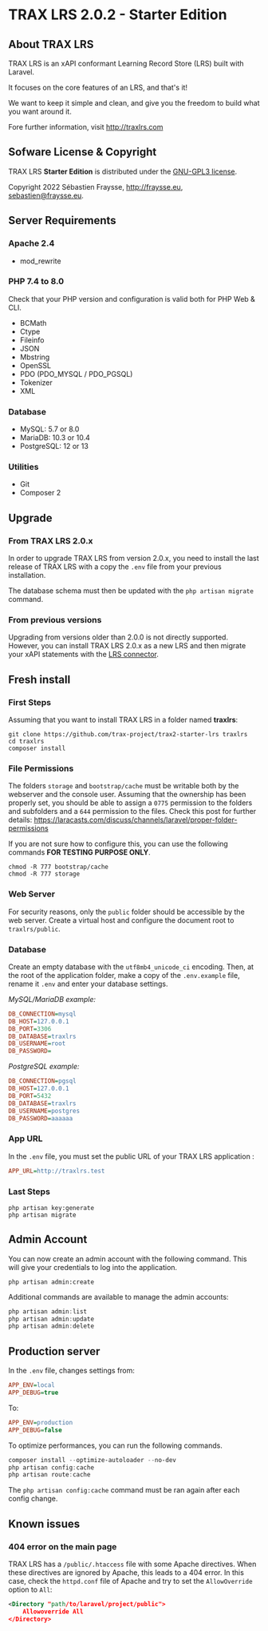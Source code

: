 # TRAX LRS 2.0.2 - Starter Edition


## About TRAX LRS

TRAX LRS is an xAPI conformant Learning Record Store (LRS) built with Laravel.

It focuses on the core features of an LRS, and that's it!

We want to keep it simple and clean, and give you the freedom to build what you want around it.

Fore further information, visit http://traxlrs.com


## Sofware License & Copyright

TRAX LRS **Starter Edition** is distributed under the [GNU-GPL3 license](https://www.gnu.org/licenses/gpl-3.0.fr.html).

Copyright 2022 Sébastien Fraysse, http://fraysse.eu, sebastien@fraysse.eu.


## Server Requirements

### Apache 2.4

- mod_rewrite

### PHP 7.4 to 8.0

Check that your PHP version and configuration is valid both for PHP Web & CLI.

- BCMath
- Ctype
- Fileinfo
- JSON
- Mbstring
- OpenSSL
- PDO (PDO_MYSQL / PDO_PGSQL)
- Tokenizer
- XML

### Database

- MySQL: 5.7 or 8.0
- MariaDB: 10.3 or 10.4
- PostgreSQL: 12 or 13

### Utilities

- Git
- Composer 2


## Upgrade

### From TRAX LRS 2.0.x

In order to upgrade TRAX LRS from version 2.0.x, you need to install the last release of TRAX LRS
with a copy the `.env` file from your previous installation.

The database schema must then be updated with the `php artisan migrate` command.

### From previous versions

Upgrading from versions older than 2.0.0 is not directly supported.
However, you can install TRAX LRS 2.0.x as a new LRS and then migrate your xAPI statements with the
[LRS connector](https://extended.traxlrs.com/docs/2.0/lrs).


## Fresh install

### First Steps

Assuming that you want to install TRAX LRS in a folder named **traxlrs**:

```
git clone https://github.com/trax-project/trax2-starter-lrs traxlrs
cd traxlrs
composer install
```

### File Permissions

The folders `storage` and `bootstrap/cache` must be writable both by the webserver and the console user.
Assuming that the ownership has been properly set, you should be able to assign a `0775` permission
to the folders and subfolders and a `644` permission to the files.
Check this post for further details: https://laracasts.com/discuss/channels/laravel/proper-folder-permissions

If you are not sure how to configure this, you can use the following commands **FOR TESTING PURPOSE ONLY**.

```
chmod -R 777 bootstrap/cache
chmod -R 777 storage
```

### Web Server

For security reasons, only the `public` folder should be accessible by the web server.
Create a virtual host and configure the document root to `traxlrs/public`.


### Database

Create an empty database with the `utf8mb4_unicode_ci` encoding.
Then, at the root of the application folder, make a copy of the `.env.example` file,
rename it `.env` and enter your database settings.

*MySQL/MariaDB example:*

```ini
DB_CONNECTION=mysql
DB_HOST=127.0.0.1
DB_PORT=3306
DB_DATABASE=traxlrs
DB_USERNAME=root
DB_PASSWORD=
```

*PostgreSQL example:*

```ini
DB_CONNECTION=pgsql
DB_HOST=127.0.0.1
DB_PORT=5432
DB_DATABASE=traxlrs
DB_USERNAME=postgres
DB_PASSWORD=aaaaaa
```

### App URL

In the `.env` file, you must set the public URL of your TRAX LRS application :

```ini
APP_URL=http://traxlrs.test
```

### Last Steps

```
php artisan key:generate
php artisan migrate
```


## Admin Account

You can now create an admin account with the following command.
This will give your credentials to log into the application.

```
php artisan admin:create
```

Additional commands are available to manage the admin accounts:

```powershell
php artisan admin:list
php artisan admin:update
php artisan admin:delete
```


## Production server

In the `.env` file, changes settings from:

```ini
APP_ENV=local
APP_DEBUG=true
```

To:

```ini
APP_ENV=production
APP_DEBUG=false
```

To optimize performances, you can run the following commands.

```powershell
composer install --optimize-autoloader --no-dev
php artisan config:cache
php artisan route:cache
```

The `php artisan config:cache` command must be ran again after each config change.



## Known issues

### 404 error on the main page

TRAX LRS has a `/public/.htaccess` file with some Apache directives.
When these directives are ignored by Apache, this leads to a 404 error.
In this case, check the `httpd.conf` file of Apache and try to set the `AllowOverride` option to `All`:

```xml
<Directory "path/to/laravel/project/public">
    Allowoverride All
</Directory>
```

